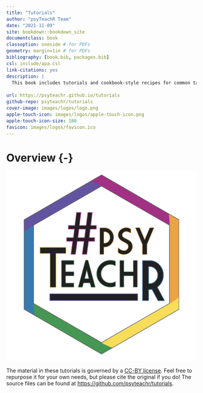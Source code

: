 ```yaml
--- 
title: "Tutorials"
author: "psyTeachR Team"
date: "2021-11-09"
site: bookdown::bookdown_site
documentclass: book
classoption: oneside # for PDFs
geometry: margin=1in # for PDFs
bibliography: [book.bib, packages.bib]
csl: include/apa.csl
link-citations: yes
description: | 
  This book includes tutorials and cookbook-style recipes for common tasks for psychologists in R.

url: https://psyteachr.github.io/tutorials
github-repo: psyteachr/tutorials
cover-image: images/logos/logo.png 
apple-touch-icon: images/logos/apple-touch-icon.png
apple-touch-icon-size: 180
favicon: images/logos/favicon.ico
---
```




# Overview {-}

<div class="small_right"><img src="images/logos/logo.png" 
     alt="Logo" /></div>



The material in these tutorials is governed by a [CC-BY license](https://github.com/PsyTeachR/tutorials/blob/main/LICENSE). Feel free to repurpose it for your own needs, but please cite the original if you do! The source files can be found at https://github.com/psyteachr/tutorials.
